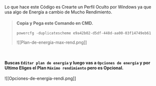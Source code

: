 Lo que hace este Código es Crearte un Perfil Oculto por Windows ya que usa algo de Energía a cambio de Mucho Rendimiento.

> #### Copia y Pega este Comando en CMD.
> ```PowerShell
> powercfg -duplicatescheme e9a42b02-d5df-448d-aa00-03f14749eb61
> ```
> ![[Plan-de-energia-max-rend.png]]

<br>

#### Buscas `Editar plan de energía` y luego vas a `Opciones de energía` y por Ultimo Eliges el Plan `Máximo rendimiento` pero es Opcional.
![[Opciones-de-energia-rendi.png]]